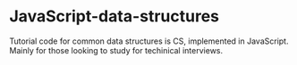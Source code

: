 # JavaScript-data-structures
Tutorial code for common data structures is CS, implemented in JavaScript. Mainly for those looking to study for techinical interviews.
